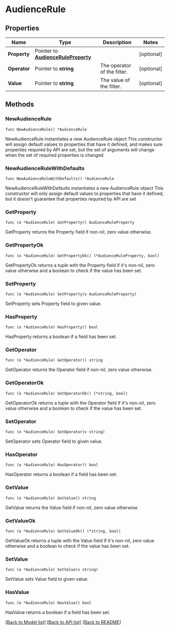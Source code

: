 # AudienceRule

## Properties

Name | Type | Description | Notes
------------ | ------------- | ------------- | -------------
**Property** | Pointer to [**AudienceRuleProperty**](AudienceRuleProperty.md) |  | [optional] 
**Operator** | Pointer to **string** | The operator of the filter. | [optional] 
**Value** | Pointer to **string** | The value of the filter. | [optional] 

## Methods

### NewAudienceRule

`func NewAudienceRule() *AudienceRule`

NewAudienceRule instantiates a new AudienceRule object
This constructor will assign default values to properties that have it defined,
and makes sure properties required by API are set, but the set of arguments
will change when the set of required properties is changed

### NewAudienceRuleWithDefaults

`func NewAudienceRuleWithDefaults() *AudienceRule`

NewAudienceRuleWithDefaults instantiates a new AudienceRule object
This constructor will only assign default values to properties that have it defined,
but it doesn't guarantee that properties required by API are set

### GetProperty

`func (o *AudienceRule) GetProperty() AudienceRuleProperty`

GetProperty returns the Property field if non-nil, zero value otherwise.

### GetPropertyOk

`func (o *AudienceRule) GetPropertyOk() (*AudienceRuleProperty, bool)`

GetPropertyOk returns a tuple with the Property field if it's non-nil, zero value otherwise
and a boolean to check if the value has been set.

### SetProperty

`func (o *AudienceRule) SetProperty(v AudienceRuleProperty)`

SetProperty sets Property field to given value.

### HasProperty

`func (o *AudienceRule) HasProperty() bool`

HasProperty returns a boolean if a field has been set.

### GetOperator

`func (o *AudienceRule) GetOperator() string`

GetOperator returns the Operator field if non-nil, zero value otherwise.

### GetOperatorOk

`func (o *AudienceRule) GetOperatorOk() (*string, bool)`

GetOperatorOk returns a tuple with the Operator field if it's non-nil, zero value otherwise
and a boolean to check if the value has been set.

### SetOperator

`func (o *AudienceRule) SetOperator(v string)`

SetOperator sets Operator field to given value.

### HasOperator

`func (o *AudienceRule) HasOperator() bool`

HasOperator returns a boolean if a field has been set.

### GetValue

`func (o *AudienceRule) GetValue() string`

GetValue returns the Value field if non-nil, zero value otherwise.

### GetValueOk

`func (o *AudienceRule) GetValueOk() (*string, bool)`

GetValueOk returns a tuple with the Value field if it's non-nil, zero value otherwise
and a boolean to check if the value has been set.

### SetValue

`func (o *AudienceRule) SetValue(v string)`

SetValue sets Value field to given value.

### HasValue

`func (o *AudienceRule) HasValue() bool`

HasValue returns a boolean if a field has been set.


[[Back to Model list]](../README.md#documentation-for-models) [[Back to API list]](../README.md#documentation-for-api-endpoints) [[Back to README]](../README.md)


